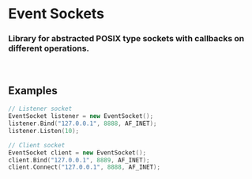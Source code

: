 # Event Sockets
### Library for abstracted POSIX type sockets with callbacks on different operations.

<br/>

## Examples
```cpp
// Listener socket
EventSocket listener = new EventSocket();
listener.Bind("127.0.0.1", 8888, AF_INET);
listener.Listen(10);
```
```cpp
// Client socket
EventSocket client = new EventSocket();
client.Bind("127.0.0.1", 8889, AF_INET);
client.Connect("127.0.0.1", 8888, AF_INET);
```
